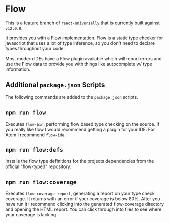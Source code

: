 # Flow

This is a feature branch of `react-universally` that is currently built against `v12.0.0`.

It provides you with a [Flow](https://flowtype.org/) implementation.  Flow is a static type checker for javascript that uses a lot of type inference, so you don't need to declare types throughout your code.

Most modern IDEs have a Flow plugin available which will report errors and use the Flow data to provide you with things like autocomplete w/ type information.

## Additional `package.json` Scripts

The following commands are added to the `package.json` scripts.

## `npm run flow`

Executes `flow-bin`, performing flow based type checking on the source.  If you really like flow I would recommend getting a plugin for your IDE.  For Atom I recommend `flow-ide`.

## `npm run flow:defs`

Installs the flow type definitions for the projects dependencies from the official "flow-typed" repository.

## `npm run flow:coverage`

Executes `flow-coverage-report`, generating a report on your type check coverage.  It returns with an error if your coverage is below 80%.  After you have run it I recommend clicking into the generated flow-coverage directory and opening the HTML report.  You can click through into files to see where your coverage is lacking.
